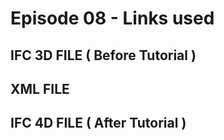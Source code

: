 # Episode 08 - Links used

## IFC 3D FILE ( Before Tutorial )


## XML FILE


## IFC 4D FILE ( After Tutorial )



